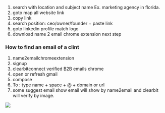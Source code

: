 <ol>
<li> search with location and subject name Ex. marketing agency in florida.
<li> goto map all website link
<li> copy link
<li> search position: ceo/owner/founder + paste link
<li> goto linkedin profile match logo
<li> download name 2 email chrome extension next step
</ol>

### How to find an email of a clint

<ol>
<li> name2emailchromeextension
<li> signup
<li> clearbitconnect verified B2B emails chrome
<li> open or refresh gmail
<li> compose
<li> To : type name + space + @ + domain or url
<li> some suggest email show email will show by name2email and clearbit will verify by image.
</ol>
<image src="./images/email1.png">  

